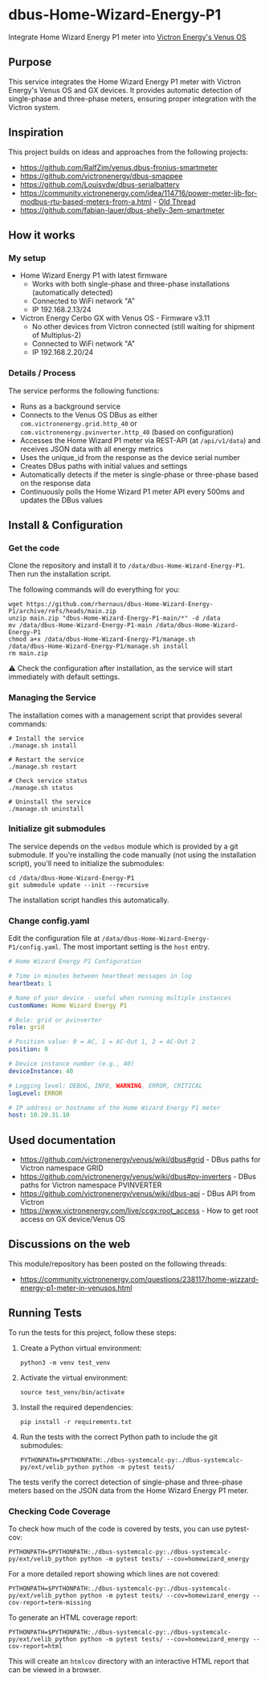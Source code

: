 # dbus-Home-Wizard-Energy-P1
Integrate Home Wizard Energy P1 meter into [Victron Energy's Venus OS](https://github.com/victronenergy/venus)

## Purpose
This service integrates the Home Wizard Energy P1 meter with Victron Energy's Venus OS and GX devices. It provides automatic detection of single-phase and three-phase meters, ensuring proper integration with the Victron system.

## Inspiration
This project builds on ideas and approaches from the following projects:
- https://github.com/RalfZim/venus.dbus-fronius-smartmeter
- https://github.com/victronenergy/dbus-smappee
- https://github.com/Louisvdw/dbus-serialbattery
- https://community.victronenergy.com/idea/114716/power-meter-lib-for-modbus-rtu-based-meters-from-a.html - [Old Thread](https://community.victronenergy.com/questions/85564/eastron-sdm630-modbus-energy-meter-community-editi.html)
- https://github.com/fabian-lauer/dbus-shelly-3em-smartmeter

## How it works
### My setup
- Home Wizard Energy P1 with latest firmware
  - Works with both single-phase and three-phase installations (automatically detected)
  - Connected to WiFi network "A"
  - IP 192.168.2.13/24
- Victron Energy Cerbo GX with Venus OS - Firmware v3.11
  - No other devices from Victron connected (still waiting for shipment of Multiplus-2)
  - Connected to WiFi network "A"
  - IP 192.168.2.20/24

### Details / Process
The service performs the following functions:
- Runs as a background service
- Connects to the Venus OS DBus as either `com.victronenergy.grid.http_40` or `com.victronenergy.pvinverter.http_40` (based on configuration)
- Accesses the Home Wizard P1 meter via REST-API (at `/api/v1/data`) and receives JSON data with all energy metrics
- Uses the unique_id from the response as the device serial number
- Creates DBus paths with initial values and settings
- Automatically detects if the meter is single-phase or three-phase based on the response data
- Continuously polls the Home Wizard P1 meter API every 500ms and updates the DBus values

## Install & Configuration
### Get the code
Clone the repository and install it to `/data/dbus-Home-Wizard-Energy-P1`. Then run the installation script.

The following commands will do everything for you:
```
wget https://github.com/rhernaus/dbus-Home-Wizard-Energy-P1/archive/refs/heads/main.zip
unzip main.zip "dbus-Home-Wizard-Energy-P1-main/*" -d /data
mv /data/dbus-Home-Wizard-Energy-P1-main /data/dbus-Home-Wizard-Energy-P1
chmod a+x /data/dbus-Home-Wizard-Energy-P1/manage.sh
/data/dbus-Home-Wizard-Energy-P1/manage.sh install
rm main.zip
```
⚠️ Check the configuration after installation, as the service will start immediately with default settings.

### Managing the Service

The installation comes with a management script that provides several commands:

```
# Install the service
./manage.sh install

# Restart the service
./manage.sh restart

# Check service status
./manage.sh status

# Uninstall the service
./manage.sh uninstall
```

### Initialize git submodules
The service depends on the `vedbus` module which is provided by a git submodule. If you're installing the code manually (not using the installation script), you'll need to initialize the submodules:

```
cd /data/dbus-Home-Wizard-Energy-P1
git submodule update --init --recursive
```

The installation script handles this automatically.

### Change config.yaml
Edit the configuration file at `/data/dbus-Home-Wizard-Energy-P1/config.yaml`. The most important setting is the `host` entry.

```yaml
# Home Wizard Energy P1 Configuration

# Time in minutes between heartbeat messages in log
heartbeat: 1

# Name of your device - useful when running multiple instances
customName: Home Wizard Energy P1

# Role: grid or pvinverter
role: grid

# Position value: 0 = AC, 1 = AC-Out 1, 2 = AC-Out 2
position: 0

# Device instance number (e.g., 40)
deviceInstance: 40

# Logging level: DEBUG, INFO, WARNING, ERROR, CRITICAL
logLevel: ERROR

# IP address or hostname of the Home Wizard Energy P1 meter
host: 10.20.31.10
```

## Used documentation
- https://github.com/victronenergy/venus/wiki/dbus#grid - DBus paths for Victron namespace GRID
- https://github.com/victronenergy/venus/wiki/dbus#pv-inverters - DBus paths for Victron namespace PVINVERTER
- https://github.com/victronenergy/venus/wiki/dbus-api - DBus API from Victron
- https://www.victronenergy.com/live/ccgx:root_access - How to get root access on GX device/Venus OS

## Discussions on the web
This module/repository has been posted on the following threads:
- https://community.victronenergy.com/questions/238117/home-wizzard-energy-p1-meter-in-venusos.html

## Running Tests
To run the tests for this project, follow these steps:

1. Create a Python virtual environment:
   ```
   python3 -m venv test_venv
   ```

2. Activate the virtual environment:
   ```
   source test_venv/bin/activate
   ```

3. Install the required dependencies:
   ```
   pip install -r requirements.txt
   ```

4. Run the tests with the correct Python path to include the git submodules:
   ```
   PYTHONPATH=$PYTHONPATH:./dbus-systemcalc-py:./dbus-systemcalc-py/ext/velib_python python -m pytest tests/
   ```

The tests verify the correct detection of single-phase and three-phase meters based on the JSON data from the Home Wizard Energy P1 meter.

### Checking Code Coverage

To check how much of the code is covered by tests, you can use pytest-cov:

```
PYTHONPATH=$PYTHONPATH:./dbus-systemcalc-py:./dbus-systemcalc-py/ext/velib_python python -m pytest tests/ --cov=homewizard_energy
```

For a more detailed report showing which lines are not covered:

```
PYTHONPATH=$PYTHONPATH:./dbus-systemcalc-py:./dbus-systemcalc-py/ext/velib_python python -m pytest tests/ --cov=homewizard_energy --cov-report=term-missing
```

To generate an HTML coverage report:

```
PYTHONPATH=$PYTHONPATH:./dbus-systemcalc-py:./dbus-systemcalc-py/ext/velib_python python -m pytest tests/ --cov=homewizard_energy --cov-report=html
```

This will create an `htmlcov` directory with an interactive HTML report that can be viewed in a browser.